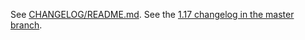 See [CHANGELOG/README.md](./CHANGELOG/README.md).
See the [1.17 changelog in the master branch](https://github.com/kubernetes-sigs/gcp-compute-persistent-disk-csi-driver/blob/master/CHANGELOG/CHANGELOG-1.17.md).